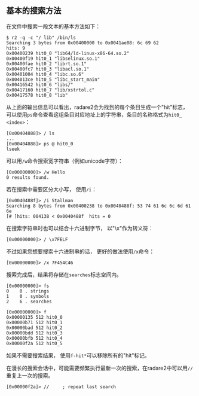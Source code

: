 ## 基本的搜索方法

在文件中搜索一段文本的基本方法如下：

    $ r2 -q -c "/ lib" /bin/ls
    Searching 3 bytes from 0x00400000 to 0x0041ae08: 6c 69 62 
    hits: 9
    0x00400239 hit0_0 "lib64/ld-linux-x86-64.so.2"
    0x00400f19 hit0_1 "libselinux.so.1"
    0x00400fae hit0_2 "librt.so.1"
    0x00400fc7 hit0_3 "libacl.so.1"
    0x00401004 hit0_4 "libc.so.6"
    0x004013ce hit0_5 "libc_start_main"
    0x00416542 hit0_6 "libs/"
    0x00417160 hit0_7 "lib/xstrtol.c"
    0x00417578 hit0_8 "lib"

从上面的输出信息可以看出，radare2会为找到的每个条目生成一个"hit"标志， 可以使用`ps`命令查看这组条目对应地址上的字符串，条目的名称格式为`hit0_ <index>`：

    [0x00404888]> / ls
    ...
    [0x00404888]> ps @ hit0_0
    lseek

可以用`/w`命令搜索宽字符串（例如unicode字符）：

    [0x00000000]> /w Hello
    0 results found.

若在搜索中需要区分大小写， 使用`/i`：

    [0x0040488f]> /i Stallman
    Searching 8 bytes from 0x00400238 to 0x0040488f: 53 74 61 6c 6c 6d 61 6e
    [# ]hits: 004138 < 0x0040488f  hits = 0

在搜索字符串时也可以结合十六进制字节， 以"\x"作为转义符：

    [0x00000000]> / \x7FELF

不过如果您想要搜索十六进制串的话， 更好的做法使用`/x`命令：

    [0x00000000]> /x 7F454C46

搜索完成后，结果将存储在`searches`标志空间内。

    [0x00000000]> fs
    0    0 . strings
    1    0 . symbols
    2    6 . searches

    [0x00000000]> f
    0x00000135 512 hit0_0
    0x00000b71 512 hit0_1
    0x00000bad 512 hit0_2
    0x00000bdd 512 hit0_3
    0x00000bfb 512 hit0_4
    0x00000f2a 512 hit0_5

如果不需要搜索结果， 使用`f-hit*`可以移除所有的"hit"标记。

在漫长的搜索会话中，可能需要频繁执行最新一次的搜索，在radare2中可以用`//`重复上一次的搜索。

    [0x00000f2a]> //     ; repeat last search
